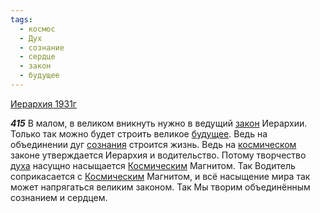 ```yaml
---
tags:
  - космос
  - Дух
  - сознание
  - сердце
  - закон
  - будущее
---
```


[Иерархия 1931г](/agni/1931)

___415___
В малом, в великом вникнуть нужно в ведущий [закон](/tag/#закон) Иерархии. Только так можно будет строить великое [будущее](/tag/#будущее). Ведь на объединении дуг [сознания](/tag/#[сознание](/tag/#сознание)) строится жизнь. Ведь на [космическом](/tag/#космос) законе утверждается Иерархия и водительство. Потому творчество [духа](/tag/#Дух) насущно насыщается [Космическим](/tag/#космос) Магнитом. Так Водитель соприкасается с [Космическим](/tag/#космос) Магнитом, и всё насыщение мира так может напрягаться великим законом. Так Мы творим объединённым сознанием и сердцем.   

